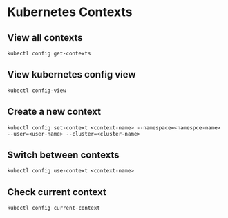# Kubernetes Contexts

## View all contexts

```
kubectl config get-contexts
```

## View kubernetes config view

```
kubectl config-view
```

## Create a new context

```
kubectl config set-context <context-name> --namespace=<namespce-name> --user=<user-name> --cluster=<cluster-name>
```

## Switch between contexts

```
kubectl config use-context <context-name>
```

## Check current context

```
kubectl config current-context
```
